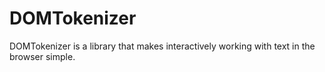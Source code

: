 # DOMTokenizer
DOMTokenizer is a library that makes interactively working with text in the browser simple.
